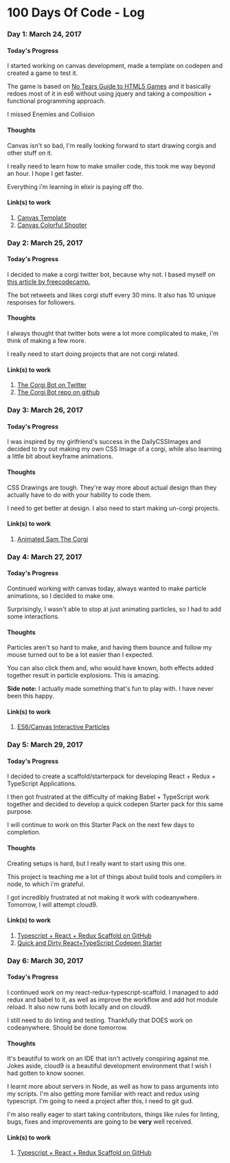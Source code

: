 # 100 Days Of Code - Log

### Day 1: March 24, 2017 

#### Today's Progress
I started working on canvas development, made a template on codepen and created a game to test it.

The game is based on [No Tears Guide to HTML5 Games](https://www.html5rocks.com/en/tutorials/canvas/notearsgame/) and it basically 
redoes most of it in es6 without using jquery and taking a composition + functional programming approach.

I missed Enemies and Collision

#### Thoughts
Canvas isn't so bad, I'm really looking forward to start drawing corgis and other stuff on it.

I really need to learn how to make smaller code, this took me way beyond an hour. I hope I get faster.

Everything i'm learning in elixir is paying off tho.


#### Link(s) to work 
1. [Canvas Template](http://codepen.io/orliph/pen/qrKYze?editors=0010)
2. [Canvas Colorful Shooter](http://codepen.io/orliph/pen/VpddOW)

### Day 2: March 25, 2017 

#### Today's Progress
I decided to make a corgi twitter bot, because why not. I based myself on [this article by freecodecamp.](https://medium.freecodecamp.com/easily-set-up-your-own-twitter-bot-4aeed5e61f7f#.fxei87o1t)

The bot retweets and likes corgi stuff every 30 mins. It also has 10 unique responses for followers.

#### Thoughts
I always thought that twitter bots were a lot more complicated to make, i'm think of making a few more.

I really need to start doing projects that are not corgi related.


#### Link(s) to work 
1. [The Corgi Bot on Twitter](https://twitter.com/AboutCorgis)
2. [The Corgi Bot repo on github](https://github.com/orlando-paredes-hamsho/corgi-bot)

### Day 3: March 26, 2017 

#### Today's Progress
I was inspired by my girlfriend's success in the DailyCSSImages and decided to try out making my own CSS Image of a corgi, while also learning a little bit about keyframe animations.

#### Thoughts
CSS Drawings are tough. They're way more about actual design than they actually have to do with your hability to code them.

I need to get better at design. I also need to start making un-corgi projects.


#### Link(s) to work 
1. [Animated Sam The Corgi](http://codepen.io/orliph/pen/PpBQNb)

### Day 4: March 27, 2017 

#### Today's Progress
Continued working with canvas today, always wanted to make particle animations, so I decided to make one.

Surprisingly, I wasn't able to stop at just animating particles, so I had to add some interactions.

#### Thoughts
Particles aren't so hard to make, and having them bounce and follow my mouse turned out to be a lot easier than I expected.

You can also click them and, who would have known, both effects added together result in particle explosions. This is amazing.

**Side note:** I actually made something that's fun to play with. I have never been this happy.

#### Link(s) to work 
1. [ES6/Canvas Interactive Particles](http://codepen.io/orliph/pen/RpYpbB?editors=0010)

### Day 5: March 29, 2017 

#### Today's Progress
I decided to create a scaffold/starterpack for developing React + Redux + TypeScript Applications.

I then got frustrated at the difficulty of making Babel + TypeScript work together and decided to develop a quick codepen
Starter pack for this same purpose.

I will continue to work on this Starter Pack on the next few days to completion.

#### Thoughts
Creating setups is hard, but I really want to start using this one. 

This project is teaching me a lot of things about build tools and compilers in node, to which i'm grateful.

I got incredibly frustrated at not making it work with codeanywhere. Tomorrow, I will attempt cloud9.

#### Link(s) to work 
1. [Typescript + React + Redux Scaffold on GitHub](https://github.com/orlando-paredes-hamsho/typescript-react-redux-scaffold)
2. [Quick and Dirty React+TypeScript Codepen Starter](http://codepen.io/orliph/pen/xqQOeZ)

### Day 6: March 30, 2017 

#### Today's Progress
I continued work on my react-redux-typescript-scaffold. I managed to add redux and babel to it, as well as improve the workflow and add hot module reload. It also now runs both locally and on cloud9.

I still need to do linting and testing. Thankfully that DOES work on codeanywhere. Should be done tomorrow.

#### Thoughts
It's beautiful to work on an IDE that isn't actively conspiring against me. Jokes aside, cloud9 is a beautiful development environment that I wish I had gotten to know sooner.

I learnt more about servers in Node, as well as how to pass arguments into my scripts. I'm also getting more familiar with react and redux using typescript. I'm going to need a project after this, I need to git gud.

I'm also really eager to start taking contributors, things like rules for linting, bugs, fixes and improvements are going to be **very** well received.

#### Link(s) to work 
1. [Typescript + React + Redux Scaffold on GitHub](https://github.com/orlando-paredes-hamsho/typescript-react-redux-scaffold)
